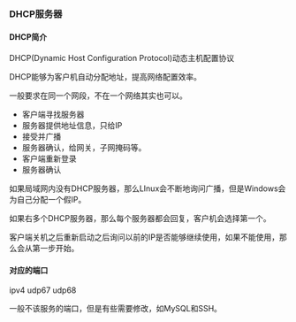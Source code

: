 ### DHCP服务器

#### DHCP简介
DHCP(Dynamic Host Configuration Protocol)动态主机配置协议

DHCP能够为客户机自动分配地址，提高网络配置效率。

一般要求在同一个网段，不在一个网络其实也可以。


- 客户端寻找服务器 
- 服务器提供地址信息，只给IP
- 接受并广播
- 服务器确认，给网关，子网掩码等。
- 客户端重新登录
- 服务器确认

如果局域网内没有DHCP服务器，那么LInux会不断地询问广播，但是Windows会为自己分配一个假IP。

如果右多个DHCP服务器，那么每个服务器都会回复，客户机会选择第一个。

客户端关机之后重新启动之后询问以前的IP是否能够继续使用，如果不能使用，那么会从第一步开始。

#### 对应的端口

ipv4 udp67 udp68

一般不该服务的端口，但是有些需要修改，如MySQL和SSH。

